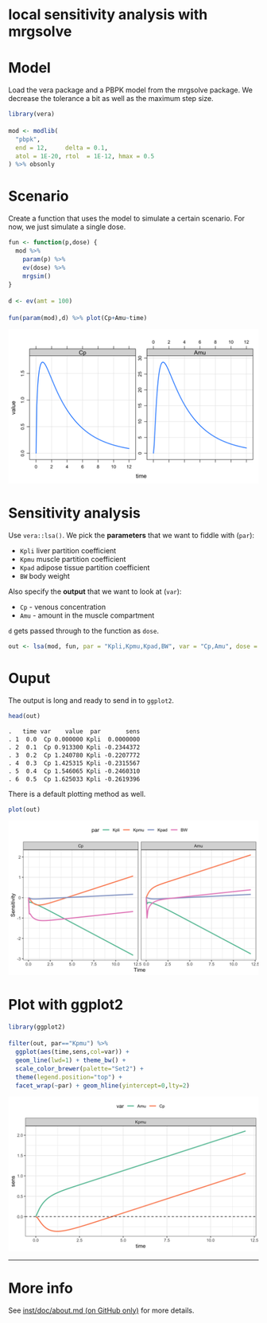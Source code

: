 local sensitivity analysis with mrgsolve
================

# Model

Load the vera package and a PBPK model from the mrgsolve package. We
decrease the tolerance a bit as well as the maximum step size.

``` r
library(vera)

mod <- modlib(
  "pbpk", 
  end = 12,     delta = 0.1, 
  atol = 1E-20, rtol  = 1E-12, hmax = 0.5
) %>% obsonly
```

# Scenario

Create a function that uses the model to simulate a certain scenario.
For now, we just simulate a single dose.

``` r
fun <- function(p,dose) {
  mod %>% 
    param(p) %>% 
    ev(dose) %>% 
    mrgsim()
}

d <- ev(amt = 100)

fun(param(mod),d) %>% plot(Cp+Amu~time)
```

![](man/figures/README-unnamed-chunk-2-1.png)<!-- -->

# Sensitivity analysis

Use `vera::lsa()`. We pick the **parameters** that we want to fiddle
with (`par`):

  - `Kpli` liver partition coefficient
  - `Kpmu` muscle partition coefficient
  - `Kpad` adipose tissue partition coefficient
  - `BW` body weight

Also specify the **output** that we want to look at (`var`):

  - `Cp` - venous concentration
  - `Amu` - amount in the muscle compartment

`d` gets passed through to the function as
`dose`.

``` r
out <- lsa(mod, fun, par = "Kpli,Kpmu,Kpad,BW", var = "Cp,Amu", dose = d)
```

# Ouput

The output is long and ready to send in to `ggplot2`.

``` r
head(out)
```

    .   time var    value  par       sens
    . 1  0.0  Cp 0.000000 Kpli  0.0000000
    . 2  0.1  Cp 0.913300 Kpli -0.2344372
    . 3  0.2  Cp 1.240780 Kpli -0.2207772
    . 4  0.3  Cp 1.425315 Kpli -0.2315567
    . 5  0.4  Cp 1.546065 Kpli -0.2460310
    . 6  0.5  Cp 1.625033 Kpli -0.2619396

There is a default plotting method as well.

``` r
plot(out)
```

![](man/figures/README-unnamed-chunk-5-1.png)<!-- -->

# Plot with ggplot2

``` r
library(ggplot2)

filter(out, par=="Kpmu") %>% 
  ggplot(aes(time,sens,col=var)) + 
  geom_line(lwd=1) + theme_bw() + 
  scale_color_brewer(palette="Set2") + 
  theme(legend.position="top") + 
  facet_wrap(~par) + geom_hline(yintercept=0,lty=2)
```

![](man/figures/README-unnamed-chunk-6-1.png)<!-- -->

<hr>

# More info

See [inst/doc/about.md (on GitHub only)](inst/doc/about.md) for more
details.
